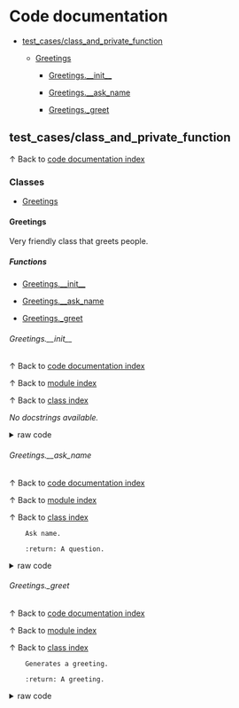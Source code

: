 # <a name='codedocumentation'></a>Code documentation

* [test\_cases/class\_and\_private\_function](#testcasesclassandprivatefunction)


	* [Greetings](#greetings)


		* [Greetings.\_\_init\_\_](#greetingsinit)


		* [Greetings.\_\_ask\_name](#greetingsaskname)


		* [Greetings.\_greet](#greetingsgreet)

## <a name='testcasesclassandprivatefunction'></a>test\_cases/class\_and\_private\_function
&uparrow; Back to [code documentation index](#codedocumentation)

### <a name='classes'></a>Classes

* [Greetings](#greetings)

#### <a name='greetings'></a>Greetings
Very friendly class that greets people.
##### <a name='functions'></a>Functions

* [Greetings.\_\_init\_\_](#greetingsinit)

* [Greetings.\_\_ask\_name](#greetingsaskname)

* [Greetings.\_greet](#greetingsgreet)

###### <a name='greetingsinit'></a>Greetings.\_\_init\_\_
&uparrow; Back to [code documentation index](#codedocumentation)

&uparrow; Back to [module index](#test_cases/class_and_private_function)

&uparrow; Back to [class index](#Greetings)

*No docstrings available.*
<details>
<summary>raw code</summary>

```python
    def __init__(self, name):
        self.name = name

```
</details>

###### <a name='greetingsaskname'></a>Greetings.\_\_ask\_name
&uparrow; Back to [code documentation index](#codedocumentation)

&uparrow; Back to [module index](#test_cases/class_and_private_function)

&uparrow; Back to [class index](#Greetings)


        Ask name.

        :return: A question.

<details>
<summary>raw code</summary>

```python
    def __ask_name(self) -> str:
        """
        Ask name.

        :return: A question.
        """
        return f"What's your {self.name}?"

```
</details>

###### <a name='greetingsgreet'></a>Greetings.\_greet
&uparrow; Back to [code documentation index](#codedocumentation)

&uparrow; Back to [module index](#test_cases/class_and_private_function)

&uparrow; Back to [class index](#Greetings)


        Generates a greeting.

        :return: A greeting.

<details>
<summary>raw code</summary>

```python
    def _greet(self) -> str:
        """
        Generates a greeting.

        :return: A greeting.
        """
        return f"Hello {self.name}"

```
</details>
